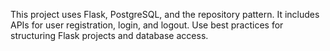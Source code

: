 <!-- Use this file to provide workspace-specific custom instructions to Copilot. For more details, visit https://code.visualstudio.com/docs/copilot/copilot-customization#_use-a-githubcopilotinstructionsmd-file -->

This project uses Flask, PostgreSQL, and the repository pattern. It includes APIs for user registration, login, and logout. Use best practices for structuring Flask projects and database access.
